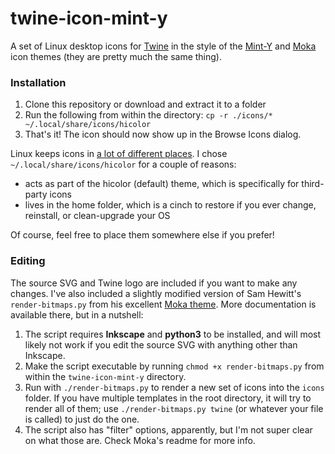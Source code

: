 # twine-icon-mint-y

A set of Linux desktop icons for [Twine](http://twinery.org) in the style of the [Mint-Y](https://github.com/linuxmint/mint-y-icons) and [Moka](https://github.com/snwh/moka-icon-theme) icon themes (they are pretty much the same thing).


### Installation

1. Clone this repository or download and extract it to a folder
2. Run the following from within the directory: 
```cp -r ./icons/* ~/.local/share/icons/hicolor```
3. That's it! The icon should now show up in the Browse Icons dialog.

Linux keeps icons in [a lot of different places](https://specifications.freedesktop.org/icon-theme-spec/icon-theme-spec-latest.html#directory_layout). I chose `~/.local/share/icons/hicolor` for a couple of reasons:

- acts as part of the hicolor (default) theme, which is specifically for third-party icons
- lives in the home folder, which is a cinch to restore if you ever change, reinstall, or clean-upgrade your OS

Of course, feel free to place them somewhere else if you prefer!


### Editing

The source SVG and Twine logo are included if you want to make any changes. I've also included a slightly modified version of Sam Hewitt's `render-bitmaps.py` from his excellent [Moka theme](https://github.com/snwh/moka-icon-theme). More documentation is available there, but in a nutshell:

1. The script requires **Inkscape** and **python3** to be installed, and will most likely not work if you edit the source SVG with anything other than Inkscape.
2. Make the script executable by running `chmod +x render-bitmaps.py` from within the `twine-icon-mint-y` directory.
3. Run with `./render-bitmaps.py` to render a new set of icons into the `icons` folder. If you have multiple templates in the root directory, it will try to render all of them; use `./render-bitmaps.py twine` (or whatever your file is called) to just do the one.
4. The script also has "filter" options, apparently, but I'm not super clear on what those are. Check Moka's readme for more info.
